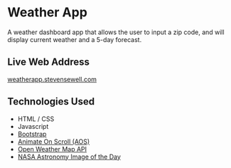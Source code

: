 # Weather App
A weather dashboard app that allows the user to input a zip code, and will display current weather and a 5-day forecast. 

## Live Web Address
[weatherapp.stevensewell.com](https://www.weatherapp.stevensewell.com)

## Technologies Used
+ HTML / CSS
+ Javascript
+ [Bootstrap](https://getbootstrap.com/)
+ [Animate On Scroll (AOS)](https://michalsnik.github.io/aos/)
+ [Open Weather Map API](https://openweathermap.org/)
+ [NASA Astronomy Image of the Day](https://apod.nasa.gov/apod/)
